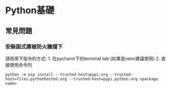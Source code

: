 # Python基礎

## 常見問題

### 安裝函式庫被防火牆擋下

請改用下指令的方式: 1. 在pycharm下的terminal tab (如果是venv建議使用)  2. 直接使用命令列

```
python -m pip install --trusted-host=pypi.org --trusted-host=files.pythonhosted.org --trusted-host=pypi.python.org <package name>
```
